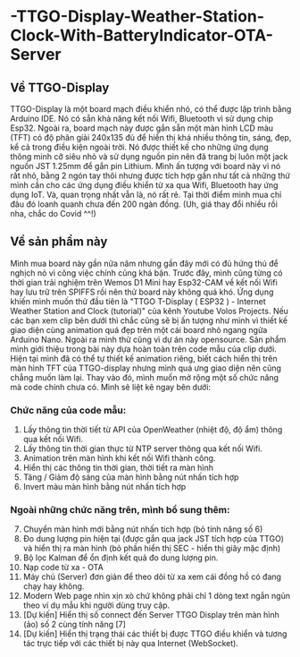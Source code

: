 # -TTGO-Display-Weather-Station-Clock-With-BatteryIndicator-OTA-Server

## Về TTGO-Display
TTGO-Display là một board mạch điều khiển nhỏ, có thể được lập trình bằng Arduino IDE. Nó có sẵn khả năng kết nối Wifi, Bluetooth vì sử dụng chip Esp32. Ngoài ra, board mạch này được gắn sẵn một màn hình LCD màu (TFT) có độ phân giải 240x135 đủ để hiển thị khá nhiều thông tin, sáng, đẹp, kể cả trong điều kiện ngoài trời. Nó được thiết kế cho những ứng dụng thông minh cỡ siêu nhỏ và sử dụng nguồn pin nên đã trang bị luôn một jack nguồn JST 1.25mm để gắn pin Lithium. Mình ấn tượng với board này vì nó rất nhỏ, bằng 2 ngón tay thôi nhưng được tích hợp gần như tất cả những thứ mình cần cho các ứng dụng điều khiển từ xa qua Wifi, Bluetooth hay ứng dụng IoT. Và, quan trọng nhất vẫn là, nó rất rẻ. Tại thời điểm mình mua chỉ đâu đó loanh quanh chưa đến 200 ngàn đồng. (Uh, giá thay đổi nhiều rồi nha, chắc do Covid ^^!)

## Về sản phẩm này
Mình mua board này gần nửa năm nhưng gần đây mới có đủ hứng thú để nghịch nó vì công việc chính cũng khá bận. Trước đây, mình cũng từng có thời gian trải nghiệm trên Wemos D1 Mini hay Esp32-CAM về kết nối Wifi hay lưu trữ trên SPIFFS rồi nên thử board này không quá khó. Ứng dụng khiến mình muốn thử đầu tiên là "TTGO T-Display ( ESP32 ) - Internet Weather Station and Clock (tutorial)" của kênh Youtube Volos Projects. Nếu các bạn xem clip bên dưới thì chắc cũng sẽ bị ấn tượng như mình vì thiết kế giao diện cùng animation quá đẹp trên một cái board nhỏ ngang ngửa Arduino Nano. Ngoài ra mình thử cũng vì dự án này opensource. Sản phẩm mình giới thiệu trong bài này dựa hoàn toàn trên code mẫu của clip dưới. Hiện tại mình đã có thể tự thiết kế animation riêng, biết cách hiển thị trên màn hình TFT của TTGO-display nhưng mình quá ưng giao diện nên cũng chẳng muốn làm lại. Thay vào đó, mình muốn mở rộng một số chức năng mà code chính chưa có. Mình sẽ liệt kê ngay bên dưới:

### Chức năng của code mẫu:
1. Lấy thông tin thời tiết từ API của OpenWeather (nhiệt độ, độ ẩm) thông qua kết nối Wifi.
2. Lấy thông tin thời gian thực từ NTP server thông qua kết nối Wifi.
3. Animation trên màn hình khi kết nối Wifi thành công.
4. Hiển thị các thông tin thời gian, thời tiết ra màn hình
5. Tăng / Giảm độ sáng của màn hình bằng nút nhấn tích hợp
6. Invert màu màn hình bằng nút nhấn tích hợp

### Ngoài những chức năng trên, mình bổ sung thêm:
7. Chuyển màn hình mới bằng nút nhấn tích hợp (bỏ tính năng số 6)
8. Đo dung lượng pin hiện tại (được gắn qua jack JST tích hợp của TTGO) và hiển thị ra màn hình (bỏ phần hiển thị SEC - hiển thị giây mặc định)
9. Bộ lọc Kalman để ổn định kết quả đo dung lượng pin.
10. Nạp code từ xa - OTA
11. Máy chủ (Server) đơn giản để theo dõi từ xa xem cái đồng hồ có đang chạy hay không.
12. Modern Web page nhìn xịn xò chứ không phải chỉ 1 dòng text ngắn ngủn theo ví dụ mẫu khi người dùng truy cập.
13. [Dự kiến] Hiển thị số connect đến Server TTGO Display trên màn hình (ảo) số 2 cùng tính năng [7]
14. [Dự kiến] Hiển thị trạng thái các thiết bị được TTGO điều khiển và tương tác trực tiếp với các thiết bị này qua Internet (WebSocket).
